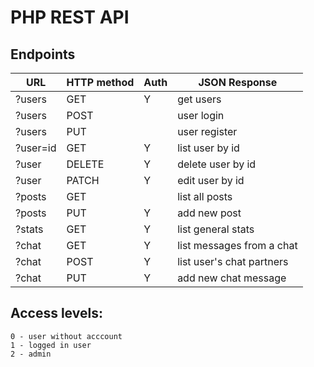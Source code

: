 # PHP REST API

## Endpoints

| URL             | HTTP method | Auth | JSON Response                |
|-----------------|-------------|------|------------------------------|
| ?users          |    GET      |  Y   |    get users                 |
| ?users          |    POST     |      |    user login                |
| ?users          |    PUT      |      |    user register             |
| ?user=id        |    GET      |  Y   |    list user by id           |
| ?user           |    DELETE   |  Y   |    delete user by id         |
| ?user           |    PATCH    |  Y   |    edit user by id           |
| ?posts          |    GET      |      |    list all posts            |
| ?posts          |    PUT      |  Y   |    add new post              |
| ?stats          |    GET      |  Y   |    list general stats        |
| ?chat           |    GET      |  Y   |    list messages from a chat |
| ?chat           |    POST     |  Y   |    list user's chat partners |
| ?chat           |    PUT      |  Y   |    add new chat message      |

## Access levels:
    0 - user without acccount
    1 - logged in user
    2 - admin